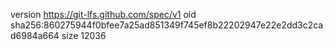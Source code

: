 version https://git-lfs.github.com/spec/v1
oid sha256:860275944f0bfee7a25ad851349f745ef8b22202947e22e2dd3c2cad6984a664
size 12036
